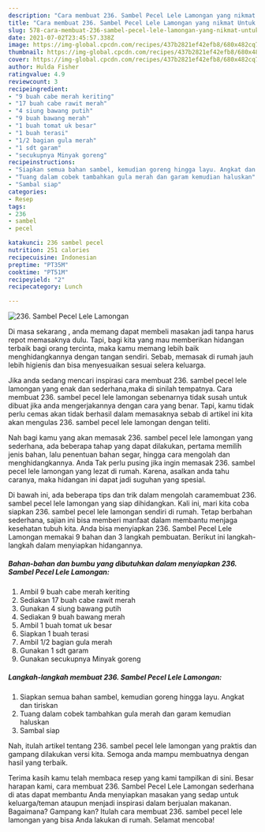```yaml
---
description: "Cara membuat 236. Sambel Pecel Lele Lamongan yang nikmat Untuk Jualan"
title: "Cara membuat 236. Sambel Pecel Lele Lamongan yang nikmat Untuk Jualan"
slug: 578-cara-membuat-236-sambel-pecel-lele-lamongan-yang-nikmat-untuk-jualan
date: 2021-07-02T23:45:57.338Z
image: https://img-global.cpcdn.com/recipes/437b2821ef42efb8/680x482cq70/236-sambel-pecel-lele-lamongan-foto-resep-utama.jpg
thumbnail: https://img-global.cpcdn.com/recipes/437b2821ef42efb8/680x482cq70/236-sambel-pecel-lele-lamongan-foto-resep-utama.jpg
cover: https://img-global.cpcdn.com/recipes/437b2821ef42efb8/680x482cq70/236-sambel-pecel-lele-lamongan-foto-resep-utama.jpg
author: Hulda Fisher
ratingvalue: 4.9
reviewcount: 3
recipeingredient:
- "9 buah cabe merah keriting"
- "17 buah cabe rawit merah"
- "4 siung bawang putih"
- "9 buah bawang merah"
- "1 buah tomat uk besar"
- "1 buah terasi"
- "1/2 bagian gula merah"
- "1 sdt garam"
- "secukupnya Minyak goreng"
recipeinstructions:
- "Siapkan semua bahan sambel, kemudian goreng hingga layu. Angkat dan tiriskan"
- "Tuang dalam cobek tambahkan gula merah dan garam kemudian haluskan"
- "Sambal siap"
categories:
- Resep
tags:
- 236
- sambel
- pecel

katakunci: 236 sambel pecel 
nutrition: 251 calories
recipecuisine: Indonesian
preptime: "PT35M"
cooktime: "PT51M"
recipeyield: "2"
recipecategory: Lunch

---
```



![236. Sambel Pecel Lele Lamongan](https://img-global.cpcdn.com/recipes/437b2821ef42efb8/680x482cq70/236-sambel-pecel-lele-lamongan-foto-resep-utama.jpg)

Di masa  sekarang , anda memang dapat membeli masakan jadi tanpa harus repot memasaknya dulu. Tapi, bagi kita yang mau memberikan hidangan terbaik bagi orang tercinta, maka kamu memang lebih baik menghidangkannya dengan tangan sendiri. Sebab, memasak di rumah jauh lebih higienis dan bisa menyesuaikan sesuai selera keluarga.

Jika anda sedang mencari inspirasi cara membuat 236. sambel pecel lele lamongan yang enak dan sederhana,maka di sinilah tempatnya. Cara membuat 236. sambel pecel lele lamongan  sebenarnya tidak susah untuk dibuat jika anda mengerjakannya dengan cara yang benar. Tapi, kamu tidak perlu cemas akan tidak berhasil dalam memasaknya 
sebab di artikel ini kita akan mengulas 236. sambel pecel lele lamongan dengan teliti.  



Nah bagi kamu yang akan memasak 236. sambel pecel lele lamongan yang sederhana, ada beberapa tahap yang dapat dilakukan, pertama memilih jenis bahan, lalu penentuan bahan segar, hingga cara mengolah dan menghidangkannya. Anda Tak perlu pusing jika ingin memasak 236. sambel pecel lele lamongan yang lezat di rumah. Karena, asalkan anda  tahu caranya, maka hidangan ini dapat jadi suguhan yang spesial.

Di bawah ini, ada beberapa tips dan trik dalam mengolah caramembuat 236. sambel pecel lele lamongan yang siap dihidangkan. Kali ini, mari kita coba siapkan 236. sambel pecel lele lamongan sendiri di rumah. Tetap berbahan sederhana, sajian ini bisa memberi manfaat dalam membantu menjaga kesehatan tubuh kita. Anda bisa menyiapkan 236. Sambel Pecel Lele Lamongan memakai 9 bahan dan 3 langkah pembuatan. Berikut ini langkah-langkah dalam menyiapkan hidangannya.

<!--inarticleads1-->

##### Bahan-bahan dan bumbu yang dibutuhkan dalam menyiapkan 236. Sambel Pecel Lele Lamongan:

1. Ambil 9 buah cabe merah keriting
1. Sediakan 17 buah cabe rawit merah
1. Gunakan 4 siung bawang putih
1. Sediakan 9 buah bawang merah
1. Ambil 1 buah tomat uk besar
1. Siapkan 1 buah terasi
1. Ambil 1/2 bagian gula merah
1. Gunakan 1 sdt garam
1. Gunakan secukupnya Minyak goreng




<!--inarticleads2-->

##### Langkah-langkah membuat 236. Sambel Pecel Lele Lamongan:

1. Siapkan semua bahan sambel, kemudian goreng hingga layu. Angkat dan tiriskan
1. Tuang dalam cobek tambahkan gula merah dan garam kemudian haluskan
1. Sambal siap




Nah, itulah artikel tentang  236. sambel pecel lele lamongan  yang praktis dan gampang dilakukan versi kita. Semoga anda mampu membuatnya dengan hasil yang terbaik. 

Terima kasih kamu telah membaca resep yang kami tampilkan di sini. Besar harapan kami, cara membuat  236. Sambel Pecel Lele Lamongan sederhana di atas dapat membantu Anda menyiapkan masakan yang sedap untuk keluarga/teman ataupun menjadi inspirasi dalam berjualan makanan. Bagaimana? Gampang kan? Itulah cara membuat 236. sambel pecel lele lamongan yang bisa Anda lakukan di rumah. Selamat mencoba!

